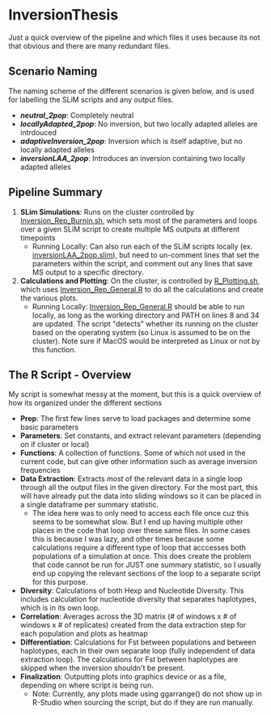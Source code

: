 # InversionThesis

Just a quick overview of the pipeline and which files it uses because its not that obvious and there are many redundant files.

## Scenario Naming
The naming scheme of the different scenarios is given below, and is used for labelling the SLiM scripts and any output files.

- ***neutral_2pop***: Completely neutral
- ***locallyAdapted_2pop***: No inversion, but two locally adapted alleles are intrdouced
- ***adaptiveInversion_2pop***: Inversion which is itself adaptive, but no locally adapted alleles
- ***inversionLAA_2pop***: Introduces an inversion containing two locally adapted alleles

## Pipeline Summary

1. **SLim Simulations**: Runs on the cluster controlled by [Inversion_Rep_Burnin.sh](Inversion_Rep_Burnin.sh), which sets most of the parameters and loops over a given SLiM script to create multiple MS outputs at different timepoints
    - Running Locally: Can also run each of the SLiM scripts locally (ex. [inversionLAA_2pop.slim](slim_scripts/inversionLAA_2pop.slim)), but need to un-comment lines that set the parameters within the script, and comment out any lines that save MS output to a specific directory.
2. **Calculations and Plotting**: On the cluster, is controlled by [R_Plotting.sh](R_Plotting.sh), which uses [Inversion_Rep_General.R](R_Scripts/Inversion_Rep_General.R) to do all the calculations and create the various plots.
    - Running Locally: [Inversion_Rep_General.R](R_Scripts/Inversion_Rep_General.R) should be able to run locally, as long as the working directory and PATH on lines 8 and 34 are updated. The script "detects" whether its running on the cluster based on the operating system (so Linux is assumed to be on the cluster). Note sure if MacOS would be interpreted as Linux or not by this function.
    
## The R Script - Overview
My script is somewhat messy at the moment, but this is a quick overview of how its organized under the different sections
- **Prep**: The first few lines serve to load packages and determine some basic parameters
- **Parameters**: Set constants, and extract relevant parameters (depending on if cluster or local)
- **Functions**: A collection of functions. Some of which not used in the current code, but can give other information such as average inversion frequencies
- **Data Extraction**: Extracts *most* of the relevant data in a single loop through all the output files in the given directory. For the most part, this will have already put the data into sliding windows so it can be placed in a single dataframe per summary statistic.
    - The idea here was to only need to access each file once cuz this seems to be somewhat slow. But I end up having multiple other places in the code that loop over these same files. In some cases this is because I was lazy, and other times because some calculations require a different type of loop that acccesses both populations of a simulation at once. This does create the problem that code cannot be run for JUST one summary statistic, so I usually end up copying the relevant sections of the loop to a separate script for this purpose.
- **Diversity**: Calculations of both Hexp and Nucleotide Diversity. This includes calculation for nucleotide diversity that separates haplotypes, which is in its own loop.
- **Correlation**: Averages across the 3D matrix (# of windows x # of windows x # of replicates) created from the data extraction step for each population and plots as heatmap
- **Differentiation**: Calculations for Fst between populations and between haplotypes, each in their own separate loop (fully independent of data extraction loop). The calculations for Fst between haplotypes are skipped when the inversion shouldn't be present.
- **Finalization**: Outputting plots into graphics device or as a file, depending on where script is being run.
    - Note: Currently, any plots made using ggarrange() do not show up in R-Studio when sourcing the script, but do if they are run manually.
